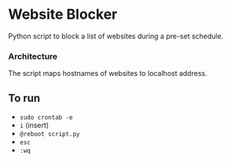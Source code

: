 # Website Blocker

Python script to block a list of websites during a pre-set schedule.

### Architecture

The script maps hostnames of websites to localhost address.

## To run

- `sudo crontab -e`
- `i` (insert)
- `@reboot script.py`
- `esc`
- `:wq`